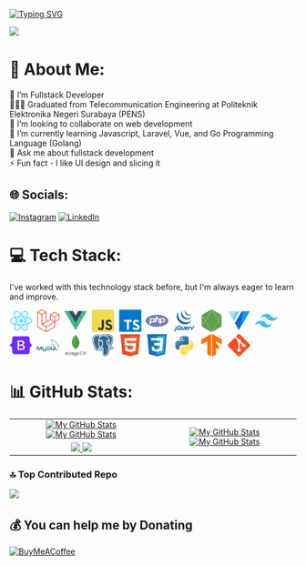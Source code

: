 [![Typing SVG](https://readme-typing-svg.herokuapp.com?font=Fira+Code&duration=3000&pause=1500&color=2FB201&width=500&lines=Hi+%F0%9F%91%8B+I'm+Moch.+Raditya+Aulya+Aramdhan)](https://git.io/typing-svg)

![](https://komarev.com/ghpvc/?username=Aramdhann&style=flat)
# 💫 About Me:                                                                                                                                                                                          
🔭 I’m Fullstack Developer<br>👨🏻‍🎓 Graduated from Telecommunication Engineering at Politeknik Elektronika Negeri Surabaya (PENS)<br>👯 I’m looking to collaborate on web development<br>🌱 I’m currently learning Javascript, Laravel, Vue, and Go Programming Language (Golang)<br>💬 Ask me about fullstack development<br>⚡ Fun fact - I like UI design and slicing it

## 🌐 Socials:
[![Instagram](https://img.shields.io/badge/Instagram-%23E4405F.svg?logo=Instagram&logoColor=white)](https://instagram.com/aramdhann) [![LinkedIn](https://img.shields.io/badge/LinkedIn-%230077B5.svg?logo=linkedin&logoColor=white)](https://linkedin.com/in/mochraditya) 

# 💻 Tech Stack:
I've worked with this technology stack before, but I'm always eager to learn and improve.
<div>
  <img src="https://github.com/devicons/devicon/blob/master/icons/react/react-original.svg" title="React JS" alt="React" width="40" height="40"/>&nbsp;
  <img src="https://github.com/devicons/devicon/blob/master/icons/laravel/laravel-original.svg" title="Laravel" alt="Laravel" width="40" height="40"/>&nbsp;
  <img src="https://github.com/devicons/devicon/blob/master/icons/vuejs/vuejs-original.svg" title="Vue 3" alt="Vue 3" width="40" height="40"/>&nbsp;
  <img src="https://github.com/devicons/devicon/blob/master/icons/javascript/javascript-original.svg" title="Javascript" alt="Javascript" width="40" height="40"/>&nbsp;
  <img src="https://github.com/devicons/devicon/blob/master/icons/typescript/typescript-original.svg" title="Typescript" alt="Typescript" width="40" height="40"/>&nbsp;
  <img src="https://github.com/devicons/devicon/blob/master/icons/php/php-plain.svg" title="php" alt="php" width="40" height="40"/>&nbsp;
  <img src="https://github.com/devicons/devicon/blob/master/icons/jquery/jquery-plain-wordmark.svg" title="JQuery" alt="JQuery" width="40" height="40"/>&nbsp;
  <img src="https://github.com/devicons/devicon/blob/master/icons/nodejs/nodejs-plain.svg" title="node JS" alt="node JS" width="40" height="40"/>&nbsp;
  <img src="https://github.com/devicons/devicon/blob/master/icons/vuetify/vuetify-original.svg" title="Vuetify" alt="Vuetify" width="40" height="40"/>&nbsp;
  <img src="https://github.com/devicons/devicon/blob/master/icons/tailwindcss/tailwindcss-original.svg" title="Tailwind CSS" alt="Tailwind CSS" width="40" height="40"/>&nbsp;
  <img src="https://github.com/devicons/devicon/blob/master/icons/bootstrap/bootstrap-plain.svg" title="Bootstrap" alt="Bootstrap" width="40" height="40"/>&nbsp;
  <img src="https://github.com/devicons/devicon/blob/master/icons/mysql/mysql-plain-wordmark.svg" title="MySql" alt="MySql" width="40" height="40"/>&nbsp;
  <img src="https://github.com/devicons/devicon/blob/master/icons/mongodb/mongodb-original-wordmark.svg" title="MongoDB" alt="MongoDB" width="40" height="40"/>&nbsp;
  <img src="https://github.com/devicons/devicon/blob/master/icons/postgresql/postgresql-plain.svg" title="PostgreSQL" alt="PostgreSQL" width="40" height="40"/>&nbsp;
  <img src="https://github.com/devicons/devicon/blob/master/icons/html5/html5-original.svg" title="HTML 5" alt="HTML 5" width="40" height="40"/>&nbsp;
  <img src="https://github.com/devicons/devicon/blob/master/icons/css3/css3-original.svg" title="CSS 3" alt="CSS 3" width="40" height="40"/>&nbsp;
  <img src="https://github.com/devicons/devicon/blob/master/icons/python/python-original.svg" title="Python" alt="Python" width="40" height="40"/>&nbsp;
  <img src="https://github.com/devicons/devicon/blob/master/icons/tensorflow/tensorflow-original.svg" title="Tensorflow" alt="Tensorflow" width="40" height="40"/>&nbsp;
  <img src="https://github.com/devicons/devicon/blob/master/icons/git/git-original.svg" title="Git" alt="Git" width="40" height="40"/>&nbsp;
</div>

# 📊 GitHub Stats:
<table>
<tr>
<td align="center">
  <a href="https://github.com/Aramdhann#gh-light-mode-only">
    <img src="https://github-readme-stats.vercel.app/api?username=Aramdhann&show_icons=true&theme=default&include_all_commits=true#gh-light-mode-only" alt="My GitHub Stats"/>
  </a>

  <a href="https://github.com/Aramdhann#gh-dark-mode-only">
    <img src="https://github-readme-stats.vercel.app/api?username=Aramdhann&show_icons=true&theme=tokyonight&include_all_commits=true#gh-dark-mode-only" alt="My GitHub Stats"/>
  </a>
</td>

<td rowspan="2" align="center">
  <a href="https://github.com/Aramdhann#gh-light-mode-only">
    <img src="https://github-readme-stats.vercel.app/api/top-langs/?username=Aramdhann&theme=default&langs_count=8#gh-light-mode-only" alt="My GitHub Stats"/>
  </a>

  <a href="https://github.com/Aramdhann#gh-dark-mode-only">
    <img src="https://github-readme-stats.vercel.app/api/top-langs/?username=Aramdhann&theme=tokyonight&langs_count=8#gh-dark-mode-only" alt="My GitHub Stats"/>
  </a>
</td>
</tr>

<tr>
<td align="center">
  <a href="https://github.com/Aramdhann#gh-light-mode-only">
    <img src="https://github-readme-streak-stats.herokuapp.com/?user=Aramdhann&theme=default"/>
  </a>

  <a href="https://github.com/Aramdhann#gh-dark-mode-only">
    <img src="https://github-readme-streak-stats.herokuapp.com/?user=Aramdhann&theme=tokyonight"/>
  </a>
</td>
</tr>
</table>

### 🔝 Top Contributed Repo
![](https://github-contributor-stats.vercel.app/api?username=Aramdhann&limit=5&theme=chalk&combine_all_yearly_contributions=true)

## 💰 You can help me by Donating
[![BuyMeACoffee](https://img.shields.io/badge/Buy%20Me%20a%20Coffee-ffdd00?style=for-the-badge&logo=buy-me-a-coffee&logoColor=black)](https://bmc.link/radit) 

  
<!-- Proudly created with GPRM ( https://gprm.itsvg.in ) -->
